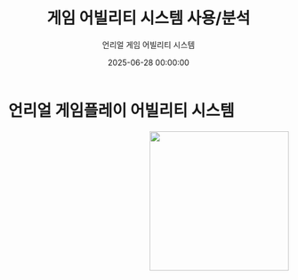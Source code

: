﻿---
title: "게임 어빌리티 시스템 사용/분석"
date: 2025-06-28 00:00:00
layout: post
image: "images/icon_37.gif"
subtitle: 
 - "언리얼 게임 어빌리티 시스템"
description: "언리얼 GAS의 사용기, 분석결과를 소개합니다"
published: true
order: 1
---

# 언리얼 게임플레이 어빌리티 시스템

<img src="{{ site.baseurl }}/{{ page.image }}" style="float: right; margin-left: 15px; width: 250px;">
